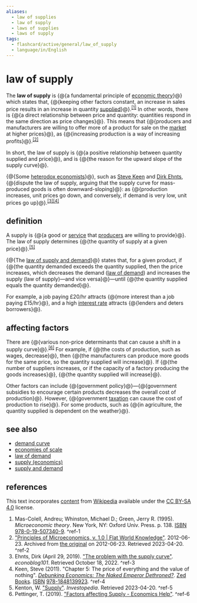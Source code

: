 ```yaml
---
aliases:
  - law of supplies
  - law of supply
  - laws of supplies
  - laws of supply
tags:
  - flashcard/active/general/law_of_supply
  - language/in/English
---
```


# law of supply

The __law of supply__ is {@{a fundamental principle of [economic theory](economics.md#theory)}@} which states that, {@{keeping other factors constant, an increase in sales price results in an increase in quantity [supplied](supply%20(economics).md)}@}.<sup>[\[1\]](#^ref-1)</sup> In other words, there is {@{a direct relationship between price and quantity: quantities respond in the same direction as price changes}@}. This means that {@{producers and manufacturers are willing to offer more of a product for sale on the [market](market%20(economics).md) at higher prices}@}, as {@{increasing production is a way of increasing profits}@}.<sup>[\[2\]](#^ref-2)</sup> <!--SR:!2024-11-29,16,290!2024-11-29,16,290!2024-11-29,16,290!2025-01-02,39,290!2024-11-29,16,290-->

In short, the law of supply is {@{a positive relationship between quantity supplied and price}@}, and is {@{the reason for the upward slope of the supply curve}@}. <!--SR:!2024-11-29,16,290!2024-11-29,16,290-->

{@{Some [heterodox economists](heterodox%20economics.md)}@}, such as [Steve Keen](Steve%20Keen.md) and [Dirk Ehnts](Dirk%20Ehnts.md), {@{dispute the law of supply, arguing that the supply curve for mass-produced goods is often downward-sloping}@}: as {@{production increases, unit prices go down, and conversely, if demand is very low, unit prices go up}@}.<sup>[\[3\]](#^ref-3)</sup><sup>[\[4\]](#^ref-4)</sup> <!--SR:!2024-11-29,16,290!2024-11-29,16,290!2024-11-29,16,290-->

## definition

A supply is {@{a good or [service](service%20(economics).md) that [producers](production%20(economics).md) are willing to provide}@}. The law of supply determines {@{the quantity of supply at a given price}@}.<sup>[\[5\]](#^ref-5)</sup> <!--SR:!2024-11-29,16,290!2024-11-29,16,290-->

{@{The [law of supply and demand](supply%20and%20demand.md)}@} states that, for a given product, if {@{the quantity demanded exceeds the quantity supplied, then the price increases, which decreases the demand ([law of demand](law%20of%20demand.md)) and increases the supply (law of supply)—and vice versa}@}—until {@{the quantity supplied equals the quantity demanded}@}. <!--SR:!2024-11-29,16,290!2024-11-29,16,290!2024-11-29,16,290-->

For example, a job paying £20/hr attracts {@{more interest than a job paying £15/hr}@}, and a high [interest rate](interest%20rate.md) attracts {@{lenders and deters borrowers}@}. <!--SR:!2024-11-29,16,290!2024-11-29,16,290-->

## affecting factors

There are {@{various non-price determinants that can cause a shift in a supply curve}@}.<sup>[\[6\]](#^ref-6)</sup> For example, if {@{the costs of production, such as wages, decrease}@}, then {@{the manufacturers can produce more goods for the same price, so the quantity supplied will increase}@}. If {@{the number of suppliers increases, or if the capacity of a factory producing the goods increases}@}, {@{the quantity supplied will increase}@}. <!--SR:!2025-01-06,43,290!2024-11-29,16,290!2024-11-29,16,290!2024-11-29,16,290!2024-11-29,16,290-->

Other factors can include {@{government policy}@}—{@{government subsidies to encourage certain products decreases the overall cost of production}@}. However, {@{government [taxation](tax.md) can cause the cost of production to rise}@}. For some products, such as {@{in agriculture, the quantity supplied is dependent on the weather}@}. <!--SR:!2024-11-29,16,290!2024-11-29,16,290!2024-11-29,16,290!2024-11-29,16,290-->

## see also

- [demand curve](demand%20curve.md)
- [economies of scale](economies%20of%20scale.md)
- [law of demand](law%20of%20demand.md)
- [supply (economics)](supply%20(economics).md)
- [supply and demand](supply%20and%20demand.md)

## references

This text incorporates [content](https://en.wikipedia.org/wiki/law_of_supply) from [Wikipedia](Wikipedia.md) available under the [CC BY-SA 4.0](https://creativecommons.org/licenses/by-sa/4.0/) license.

1. Mas-Colell, Andreu; Whinston, Michael D.; Green, Jerry R. (1995). _Microeconomic theory_. New York, NY: Oxford Univ. Press. p. 138. [ISBN](ISBN.md) [978-0-19-507340-9](https://en.wikipedia.org/wiki/Special%3ABookSources/978-0-19-507340-9). <a id="^ref-1"></a>^ref-1
2. ["Principles of Microeconomics, v. 1.0 | Flat World Knowledge"](https://web.archive.org/web/20120623094259/https://catalog.flatworldknowledge.com/bookhub/reader/21?e=rittenberg-ch01). 2012-06-23. Archived from [the original](https://catalog.flatworldknowledge.com/bookhub/reader/21?e=rittenberg-ch01) on 2012-06-23. Retrieved 2023-04-20. <a id="^ref-2"></a>^ref-2
3. Ehnts, Dirk (April 29, 2019). ["The problem with the supply curve"](https://econoblog101.wordpress.com/2019/04/29/the-problem-with-the-supply-curve/). _econoblog101_. Retrieved October 18, 2022. <a id="^ref-3"></a>^ref-3
4. Keen, Steve (2011). "Chapter 5: The price of everything and the value of nothing". [_Debunking Economics: The Naked Emperor Dethroned?_](https://archive.org/details/debunkingeconomi0000keen). [Zed Books](Zed%20Books.md). [ISBN](ISBN.md) [978-1848139923](https://en.wikipedia.org/wiki/Special%3ABookSources/978-1848139923). <a id="^ref-4"></a>^ref-4
5. Kenton, W. ["Supply"](https://www.investopedia.com/terms/s/supply.asp). _Investopedia_. Retrieved 2023-04-20. <a id="^ref-5"></a>^ref-5
6. Pettinger, T. (2019). ["Factors affecting Supply - Economics Help"](https://www.economicshelp.org/microessays/equilibrium/supply/). <a id="^ref-6"></a>^ref-6

